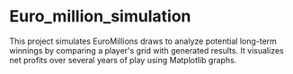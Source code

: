 # Euro_million_simulation
This project simulates EuroMillions draws to analyze potential long-term winnings by comparing a player's grid with generated results. It visualizes net profits over several years of play using Matplotlib graphs.
